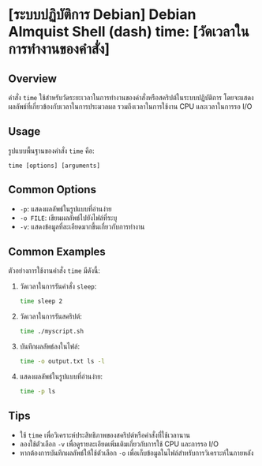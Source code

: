 # [ระบบปฏิบัติการ Debian] Debian Almquist Shell (dash) time: [วัดเวลาในการทำงานของคำสั่ง]

## Overview
คำสั่ง `time` ใช้สำหรับวัดระยะเวลาในการทำงานของคำสั่งหรือสคริปต์ในระบบปฏิบัติการ โดยจะแสดงผลลัพธ์ที่เกี่ยวข้องกับเวลาในการประมวลผล รวมถึงเวลาในการใช้งาน CPU และเวลาในการรอ I/O

## Usage
รูปแบบพื้นฐานของคำสั่ง `time` คือ:

```
time [options] [arguments]
```

## Common Options
- `-p`: แสดงผลลัพธ์ในรูปแบบที่อ่านง่าย
- `-o FILE`: เขียนผลลัพธ์ไปยังไฟล์ที่ระบุ
- `-v`: แสดงข้อมูลที่ละเอียดมากขึ้นเกี่ยวกับการทำงาน

## Common Examples
ตัวอย่างการใช้งานคำสั่ง `time` มีดังนี้:

1. วัดเวลาในการรันคำสั่ง `sleep`:
   ```sh
   time sleep 2
   ```

2. วัดเวลาในการรันสคริปต์:
   ```sh
   time ./myscript.sh
   ```

3. บันทึกผลลัพธ์ลงในไฟล์:
   ```sh
   time -o output.txt ls -l
   ```

4. แสดงผลลัพธ์ในรูปแบบที่อ่านง่าย:
   ```sh
   time -p ls
   ```

## Tips
- ใช้ `time` เพื่อวิเคราะห์ประสิทธิภาพของสคริปต์หรือคำสั่งที่ใช้เวลานาน
- ลองใช้ตัวเลือก `-v` เพื่อดูรายละเอียดเพิ่มเติมเกี่ยวกับการใช้ CPU และการรอ I/O
- หากต้องการบันทึกผลลัพธ์ให้ใช้ตัวเลือก `-o` เพื่อเก็บข้อมูลในไฟล์สำหรับการวิเคราะห์ในภายหลัง